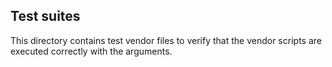 ## Test suites

This directory contains test vendor files to verify that the vendor scripts
are executed correctly with the arguments.